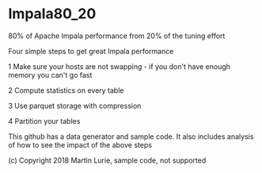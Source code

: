 
# Impala80_20
80% of Apache Impala performance from 20% of the tuning effort

Four simple steps to get great Impala performance

1 Make sure your hosts are not swapping - if you don't have enough memory you can't go fast

2 Compute statistics on every table

3 Use parquet storage with compression

4 Partition your tables

This github has a data generator and sample code.  It also includes analysis of how to see the impact of the above steps

(c) Copyright 2018 Martin Lurie, sample code, not supported
